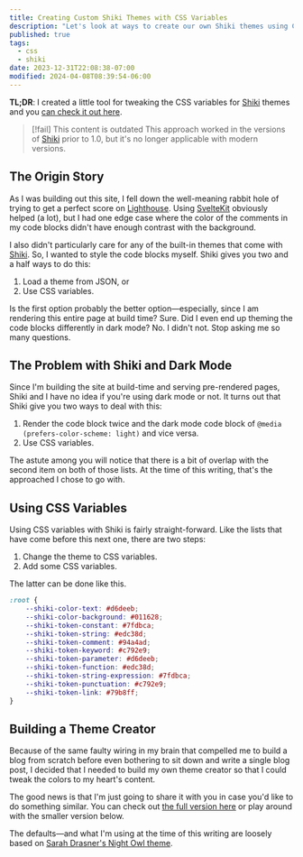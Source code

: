 ```yaml
---
title: Creating Custom Shiki Themes with CSS Variables
description: "Let's look at ways to create our own Shiki themes using CSS variables."
published: true
tags:
  - css
  - shiki
date: 2023-12-31T22:08:38-07:00
modified: 2024-04-08T08:39:54-06:00
---
```


<script>
  import ShikiThemeEditor from '../routes/tools/shiki-theme-editor/editor.svelte';
</script>

**TL;DR**: I created a little tool for tweaking the CSS variables for [Shiki][] themes and you [can check it out here][tool].

> [!fail] This content is outdated
> This approach worked in the versions of [Shiki][] prior to 1.0, but it's no longer applicable with modern versions.

## The Origin Story

As I was building out this site, I fell down the well-meaning rabbit hole of trying to get a perfect score on [Lighthouse][]. Using [SvelteKit](https://kit.svelte.dev) obviously helped (a lot), but I had one edge case where the color of the comments in my code blocks didn't have enough contrast with the background.

I also didn't particularly care for any of the built-in themes that come with [Shiki][]. So, I wanted to style the code blocks myself. Shiki gives you two and a half ways to do this:

1. Load a theme from JSON, or
2. Use CSS variables.

Is the first option probably the better option—especially, since I am rendering this entire page at build time? Sure. Did I even end up theming the code blocks differently in dark mode? No. I didn't not. Stop asking me so many questions.

## The Problem with Shiki and Dark Mode

Since I'm building the site at build-time and serving pre-rendered pages, Shiki and I have no idea if you're using dark mode or not. It turns out that Shiki give you two ways to deal with this:

1. Render the code block twice and the dark mode code block of `@media (prefers-color-scheme: light)` and vice versa.
2. Use CSS variables.

The astute among you will notice that there is a bit of overlap with the second item on both of those lists. At the time of this writing, that's the approached I chose to go with.

## Using CSS Variables

Using CSS variables with Shiki is fairly straight-forward. Like the lists that have come before this next one, there are two steps:

1. Change the theme to CSS variables.
2. Add some CSS variables.

The latter can be done like this.

```css
:root {
	--shiki-color-text: #d6deeb;
	--shiki-color-background: #011628;
	--shiki-token-constant: #7fdbca;
	--shiki-token-string: #edc38d;
	--shiki-token-comment: #94a4ad;
	--shiki-token-keyword: #c792e9;
	--shiki-token-parameter: #d6deeb;
	--shiki-token-function: #edc38d;
	--shiki-token-string-expression: #7fdbca;
	--shiki-token-punctuation: #c792e9;
	--shiki-token-link: #79b8ff;
}
```

## Building a Theme Creator

Because of the same faulty wiring in my brain that compelled me to build a blog from scratch before even bothering to sit down and write a single blog post, I decided that I needed to build my own theme creator so that I could tweak the colors to my heart's content.

The good news is that I'm just going to share it with you in case you'd like to do something similar. You can check out [the full version here][tool] or play around with the smaller version below.

<ShikiThemeEditor />

The defaults—and what I'm using at the time of this writing are loosely based on [Sarah Drasner's Night Owl theme](https://github.com/sdras/night-owl-vscode-theme).

[tool]: /tools/shiki-theme-editor
[Shiki]: https://shiki.matsu.io/
[Lighthouse]: https://developer.chrome.com/docs/lighthouse/overview
